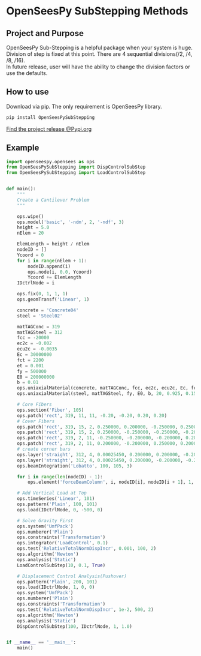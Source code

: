 # OpenSeesPy SubStepping Methods

## Project and Purpose

OpenSeesPy Sub-Stepping is a helpful package when your system is huge.  
Division of step is fixed at this point. There are 4 sequential divisions(/2, /4, /8, /16).   
In future release, user will have the ability to change the division factors or use the defaults.

## How to use

Download via pip. The only requirement is OpenSeesPy library.  


```bash
pip install OpenSeesPySubStepping
```
[Find the project release @Pypi.org](https://pypi.org/project/OpenSeesPySubStepping/)



## Example
```python
import openseespy.opensees as ops
from OpenSeesPySubStepping import DispControlSubStep
from OpenSeesPySubStepping import LoadControlSubStep


def main():
    """
    Create a Cantilever Problem
    """

    ops.wipe()
    ops.model('basic', '-ndm', 2, '-ndf', 3)
    height = 5.0
    nElem = 20

    ElemLength = height / nElem
    nodeID = []
    Ycoord = 0
    for i in range(nElem + 1):
        nodeID.append(i)
        ops.node(i, 0.0, Ycoord)
        Ycoord += ElemLength
    IDctrlNode = i

    ops.fix(0, 1, 1, 1)
    ops.geomTransf('Linear', 1)

    concrete = 'Concrete04'
    steel = 'Steel02'

    matTAGConc = 319
    matTAGSteel = 312
    fcc = -20000
    ec2c = -0.002
    ecu2c = -0.0035
    Ec = 30000000
    fct = 2200
    et = 0.001
    fy = 500000
    E0 = 200000000
    b = 0.01
    ops.uniaxialMaterial(concrete, matTAGConc, fcc, ec2c, ecu2c, Ec, fct, et)
    ops.uniaxialMaterial(steel, matTAGSteel, fy, E0, b, 20, 0.925, 0.15, 0, 1, 0, 1, 0)

    # Core Fibers
    ops.section('Fiber', 105)
    ops.patch('rect', 319, 11, 11, -0.20, -0.20, 0.20, 0.20)
    # Cover Fibers
    ops.patch('rect', 319, 15, 2, 0.250000, 0.200000, -0.250000, 0.250000)
    ops.patch('rect', 319, 15, 2, 0.250000, -0.250000, -0.250000, -0.200000)
    ops.patch('rect', 319, 2, 11, -0.250000, -0.200000, -0.200000, 0.200000)
    ops.patch('rect', 319, 2, 11, 0.200000, -0.200000, 0.250000, 0.200000)
    # create corner bars
    ops.layer('straight', 312, 4, 0.00025450, 0.200000, 0.200000, -0.200000, 0.200000)
    ops.layer('straight', 312, 4, 0.00025450, 0.200000, -0.200000, -0.200000, -0.200000)
    ops.beamIntegration('Lobatto', 100, 105, 3)

    for i in range(len(nodeID) - 1):
        ops.element('forceBeamColumn', i, nodeID[i], nodeID[i + 1], 1, 100, '-iter', 10, 1e-6)

    # Add Vertical Load at Top
    ops.timeSeries('Linear', 101)
    ops.pattern('Plain', 100, 101)
    ops.load(IDctrlNode, 0, -500, 0)

    # Solve Gravity First
    ops.system('UmfPack')
    ops.numberer('Plain')
    ops.constraints('Transformation')
    ops.integrator('LoadControl', 0.1)
    ops.test('RelativeTotalNormDispIncr', 0.001, 100, 2)
    ops.algorithm('Newton')
    ops.analysis('Static')
    LoadControlSubStep(10, 0.1, True)

    # Displacement Control Analysis(Pushover)
    ops.pattern('Plain', 200, 101)
    ops.load(IDctrlNode, 1, 0, 0)
    ops.system('UmfPack')
    ops.numberer('Plain')
    ops.constraints('Transformation')
    ops.test('RelativeTotalNormDispIncr', 1e-2, 500, 2)
    ops.algorithm('Newton')
    ops.analysis('Static')
    DispControlSubStep(100, IDctrlNode, 1, 1.0)


if __name__ == '__main__':
    main()

```
